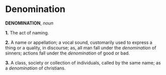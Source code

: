 # Denomination

**DENOMINATION**, _noun_

**1.** The act of naming.

**2.** A name or appellation; a vocal sound, customarily used to express a thing or a quality, in discourse; as, all man fall under the _denomination_ of sinners; actions fall under the _denomination_ of good or bad.

**3.** A class, society or collection of individuals, called by the same name; as a _denomination_ of christians.